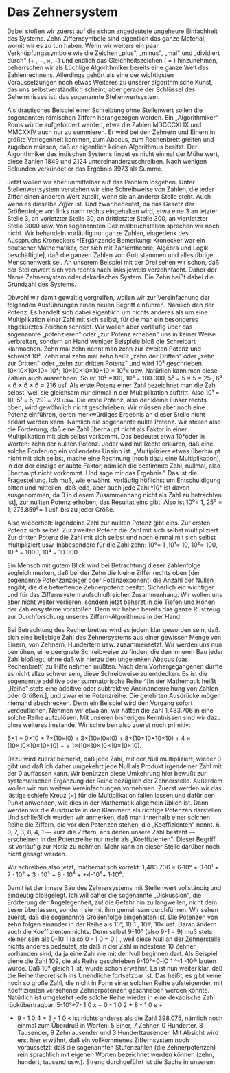 # Das Zehnersystem

Dabei stoßen wir zuerst auf die schon angedeutete ungeheure Einfachheit des
Systems. Zehn Ziffernsymbole sind eigentlich das ganze Material, womit wir es zu
tun haben. Wenn wir weiters ein paar Verknüpfungssymbole wie die Zeichen „plus",
„minus", „mal" und „dividiert durch" (+ , −, ×, ÷) <!-- korrekte Zeichen nutzen -->
und endlich das Gleichheitszeichen ( = ) hinzunehmen, beherrschen wir als
Lüchlige Algorithmiker bereits eine ganze Welt des Zahlenrechnens. Allerdings
gehört als eine der wichtigsten Voraussetzungen noch etwas Weiteres zu unserer
algorithmische Kunst, das uns selbstverständlich scheint, aber gerade der
Schlüssel des Geheimnisses ist: das sogenannte Stellenwertsystem.

Als drastisches Beispiel einer Schreibung ohne Stellenwert sollen die
sogenannten römischen Ziffern herangezogen werden. Ein „Algorithmiker" Roms
würde aufgefordert werden, etwa die Zahlen MDCCCXLIX und MMCXXIV auch nur zu
summieren. Er wird bei den Zehnern und Einern in größte Verlegenheit kommen, zum
Abacus, zum Rechenbrett greifen und zugeben müssen, daß er eigentlich keinen
Algorithmus besitzt. Der Algorithmiker des indischen Systems findet es nicht
einmal der Mühe wert, diese Zahlen 1849 und 2124 untereinanderzuschreiben. Nach
wenigen Sekunden verkündet er das Ergebnis 3973 als Summe.

Jetzt wollen wir aber unmittelbar auf das Problem losgehen. Unter
Stellenwertsystem verstehen wir eine Schreibweise von Zahlen, die jeder Ziffer
einen anderen Wert zuteilt, wenn sie an anderer Stelle steht. Auch wenn es
dieselbe *Ziffer* ist. Und zwar bedeutet, da das Gesetz der Größenfolge von
links nach rechts eingehalten wird, etwa eine 3 an letzter Stelle 3, an
vorletzter Stelle 30, an drittletzter Stelle 300, an viertletzter Stelle 3000
usw. Von sogenannten Dezimalbruchstellen sprechen wir noch nicht. Wir behandeln
vorläufig nur ganze Zahlen, eingedenk des Ausspruchs Kroneckers ^[Ergänzende Bemerkung: Kronecker war ein deutscher Mathematiker, der sich mit Zahlentheorie, Algebra und Logik beschäftigte], daß die ganzen
Zahlen von Gott stammen und alles übrige Menschenwerk sei. An unserem Beispiel
mit der Drei sehen wir schon, daß der Stellenwert sich von rechts nach links
jeweils verzehnfacht. Daher der Name Zehnersystem oder dekadisches System. Die
Zehn heißt dabei die Grundzahl des Systems.

Obwohl wir damit gewaltig vorgreifen, wollen wir zur Vereinfachung der folgenden
Ausführungen einen neuen Begriff einführen. Nämlich den der Potenz. Es handelt
sich dabei eigentlich um nichts anderes als um eine Multiplikation einer Zahl
mit sich selbst, für die man ein besonderes abgekürztes Zeichen schreibt. Wir
wollen aber vorläufig über das sogenannte „potenzieren" oder „zur Potenz
erheben" uns in keiner Weise verbreiten, sondern an Hand weniger Beispiele bloß
die Schreibart klarmachen. Zehn mal zehn nennt man zehn zur zweiten Potenz und
schreibt 10². Zehn mal zehn mal zehn heißt „zehn der Dritten" oder „zehn zur
Dritten" oder „zehn zur dritten Potenz" und wird 10³ geschrieben. 10×10×10×10=
10⁴; 10×10×10×10×10 = 10⁵« usw. Natürlich kann man diese Zahlen
auch ausrechnen. So ist 10² =100, 10⁵ = 100.000, 5² = 5 × 5 = 25 , 6³ = 6 ×
6 × 6 = 216 usf. Als erste Potenz einer Zahl bezeichnet man die Zahl selbst,
weil sie gleichsam nur einmal in der Multiplikation auftritt. Also 10¹ = 10, 5¹
= 5, 29¹ = 29 usw. Die erste Potenz, also der kleine Einser rechts oben, wird
gewöhnlich nicht geschrieben. Wir müssen aber noch eine Potenz einführen, deren
merkwürdiges Ergebnis an dieser Stelle nicht erklärt werden kann. Nämlich die
sogenannte nullte Potenz. Wir stellen also die Forderung, daß eine Zahl
überhaupt nicht als Faktor in einer Multiplikation mit sich selbst vorkommt. Das
bedeutet etwa 10°oder in Worten: zehn der nullten Potenz. Jeder wird mit Recht
erklären, daß eine solche Forderung ein vollendeter Unsinn ist. „Multipliziere
etwas überhaupt nicht mit sich selbst, mache eine Rechnung (noch dazu eine
Multiplikation), in der der einzige erlaubte Faktor, nämlich die bestimmte Zahl,
nullmal, also überhaupt nicht vorkommt. Und sage mir das Ergebnis." Das ist die
Fragestellung. Ich muß, wie erwähnt, vorläufig höflichst um Entschuldigung
bitten und mitteilen, daß jede, aber auch jede Zahl ^[0° ist davon ausgenommen,
da 0 in diesem Zusammenhang nicht als Zahl zu betrachten ist], zur nullten
Potenz erhoben, das Resultat eins gibt. Also ist 10⁰= 1, 25⁰ = 1, 275.859⁰= 1
usf. bis zu jeder Größe.

Also wiederholt: Irgendeine Zahl zur nullten Potenz gibt eins. Zur ersten Potenz
sich selbst. Zur zweiten Potenz die Zahl mit sich selbst multipliziert. Zur
dritten Potenz die Zahl mit sich selbst und noch einmal mit sich selbst
multipliziert usw. Insbesondere für die Zahl zehn: 10°= 1 ,10¹= 10, 10²= 100, 10 ³ = 1000, 10⁴ = 10.000

Ein Mensch mit gutem Blick wird bei Betrachtung dieser Zahlenfolge sogleich
merken, daß bei der Zehn die kleine Ziffer rechts oben (der sogenannte
Potenzanzeiger oder Potenzexponent) die Anzahl der Nullen angibt, die die
betreffende Zehnerpotenz besitzt. Sicherlich ein wichtiger und für das
Ziffernsystem aufschlußreicher Zusammenhang. Wir wollen uns aber nicht weiter
verlieren, sondern jetzt beherzt in die Tiefen und Höhen der Zahlensysteme
vorstoßen. Denn wir haben bereits das ganze Rüstzeug zur Durchforschung unseres
Ziffern-Algorithmus in der Hand.

Bei Betrachtung des Rechenbrettes wird es jedem klar geworden sein, daß. sich
eine beliebige Zahl des Zehnersystems aus einer gewissen Menge von Einern, von
Zehnern, Hundertern usw. zusammensetzt. Wir werden uns nun bemühen, eine
geeignete Schreibweise zu finden, die den inneren Bau jeder Zahl bloßlegt, ohne
daß wir hierzu den ungelenken Abacus (das Rechenbrett) zu Hilfe nehmen müßten.
Nach dem Vorhergegangenen dürfte es nicht allzu schwer sein, diese Schreibweise
zu entdecken. Es ist die sogenannte additive oder summatorische Reihe ^[In der
Mathematik heißt „Reihe" stets eine additive oder subtraktive Aneinanderreihung
von Zahlen oder Größen.], und zwar eine Potenzreihe. Die gelehrten Ausdrücke
mögen niemand abschrecken. Denn ein Beispiel wird den Vorgang sofort
verdeutlichen. Nehmen wir etwa an, wir hätten die Zahl 1,483.706 in eine solche
Reihe aufzulösen. Mit unseren bisherigen Kenntnissen sind wir dazu ohne weiteres
imstande. Wir schreiben also zuerst noch primitiv:

6×1 + 0×10 + 7×(10×l0) + 3×(10×l0×l0) + 8×(10×10×10×10) + 4 × (10×10×10×10×10) + + 1×(10×10×10×10×10×10).

Dazu wird zuerst bemerkt, daß jede Zahl, mit der
Null multipliziert, wieder 0 gibt und daß ich daher
umgekehrt jede Null als Produkt irgendeiner Zahl mit
der 0 auffassen kann. Wir benützen diese Umkehrung
hier bewußt zur systematischen Ergänzung der Reihe
bezüglich der Zehnerstelle. Außerdem wollen wir nun
weitere Vereinfachungen vornehmen. Zuerst werden wir
das lästige schiefe Kreuz (×) für die Multiplikation
fallen lassen und dafür den Punkt anwenden, wie dies
in der Mathematik allgemein üblich ist. Dann werden
wir die Ausdrücke in den Klammern als richtige Potenzen darstellen. Und schließlich werden wir anmerken,
daß man innerhalb einer solchen Reihe die Ziffern, die
vor den Potenzen stehen, die „Koeffizienten" nennt.
6, 0, 7, 3, 8, 4, 1 — kurz die Ziffern, ans denen unsere
Zahl besteht — erscheinen in der Potenzreihe nur mehr
als „Koeffizienten". Dieser Begriff ist vorläufig zur
Notiz zu nehmen. Mehr kann an dieser Stelle darüber
noch nicht gesagt werden.

Wir schreiben also jetzt, mathematisch korrekt:
1,483.706 = 6⋅10° + 0⋅10¹ + 7 ⋅ 10² + 3 ⋅ 10³ + 8 ⋅ 10⁴ +
+4-10⁵+ 1⋅1O⁶.

Damit ist der innere Bau des Zehnersystems mit
Stellenwert vollständig und eindeutig bloßgelegt. Ich
will daher die sogenannte „Diskussion", die Erörterung
der Angelegenheit, au! die Gefahr hin zu langweilen,
nicht dem Leser überlassen, sondern sie mit ihm gemeinsam durchführen. Wir sehen zuerst, daß die sogenannte
Größenfolge eingehalten ist. Die Potenzen von zehn
folgen einander in der Reihe als 10°, 10 1 , 10®, 10« usf.
Daran ändern auch die Koeffizienten nichts. Denn selbst
9-10° (also 9-1 = 9) muß stets kleiner sein als 0-10 1
(also 0 - 1 0 = 0 ) , weil diese Null an der Zehnerstelle
nichts anderes bedeutet, als daß in der Zahl mindestens
10 Zehner vorhanden sind, da ja eine Zahl nie mit der
Null beginnen darf. Als Beispiel diene die Zahl 109,
die als Reihe geschrieben 9-10°+0-lO 1 ^-1 -10® lauten
würde. Daß 10° gleich 1 ist, wurde schon erwähnt. Es
ist nun weiter klar, daß die Reihe theoretisch ins
Unendliche fortsetzbar ist. Das heißt, es gibt keine noch
so große Zahl, die nicht in Form einer solchen Reihe
aufsteigender, mit Koeffizienten versehener Zehnerpotenzen geschrieben werden könnte. Natürlich ist
umgekehrt jede solche Reihe wieder in eine dekadische
Zahl rückübertragbar. 5-10°+7- 1 0 x + 0 - 1 0 2 + 8 - 1 0 s +
+ 9 - 1 0 4 + 3 - 1 0 « ist nichts anderes als die Zahl 398.075,
nämlich noch einmal zum Überdruß in Worten: 5 Einer,
7 Zehner, 0 Hunderter, 8 Tausender, 9 Zehnlausender
und 3 Hunderttausender. Mit Absicht wird erst hier
erwähnt, daß ein vollkommenes Ziffernsystem noch
voraussetzt, daß die sogenannten Stufenzahlen (die
Zehnerpotenzen) rein sprachlich mit eigenen Worten
bezeichnet werden können (zehn, hundert, tausend
usw.). Streng durchgeführt ist die Sache in unserem

<!-- P28 -->
